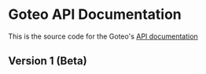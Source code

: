 # Goteo API Documentation

This is the source code for the Goteo's [API documentation](https://developers.goteo.org/doc/)

## Version 1 (Beta)

